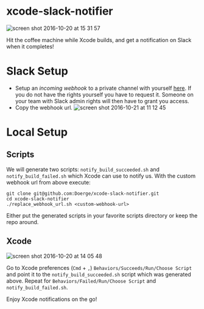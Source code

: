 # xcode-slack-notifier
![screen shot 2016-10-20 at 15 31 57](https://cloud.githubusercontent.com/assets/3216279/19591370/010f8f82-9777-11e6-8c45-0f63c0dd986f.png)

Hit the coffee machine while Xcode builds, and get a notification on Slack when it completes!

# Slack Setup
* Setup an _incoming webhook_ to a private channel with yourself [here](https://dubsmash.slack.com/apps/A0F7XDUAZ-incoming-webhooks). If you do not have the rights yourself you have to request it. Someone on your team with Slack admin rights will then have to grant you access.
* Copy the webhook url.
![screen shot 2016-10-21 at 11 12 45](https://cloud.githubusercontent.com/assets/3216279/19593285/20d5303e-9780-11e6-93ac-eb672c1adf67.png)


# Local Setup
## Scripts
We will generate two scripts: `notify_build_succeeded.sh` and `notify_build_failed.sh` which Xcode can use to notify us. With the custom webhook url from above execute:
```
git clone git@github.com:Doerge/xcode-slack-notifier.git
cd xcode-slack-notifier
./replace_webhook_url.sh <custom-webhook-url>
```
Either put the generated scripts in your favorite scripts directory or keep the repo around.

## Xcode
![screen shot 2016-10-20 at 14 05 48](https://cloud.githubusercontent.com/assets/3216279/19591371/0110b7cc-9777-11e6-97d0-555d929fdaba.png)

Go to Xcode preferences (`Cmd` + `,`) `Behaviors/Succeeds/Run/Choose Script` and point it to the `notify_build_succeeded.sh` script which was generated above. Repeat for `Behaviors/Failed/Run/Choose Script` and `notify_build_failed.sh`.

Enjoy Xcode notifications on the go!
